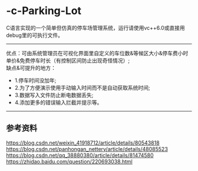 # -c-Parking-Lot
C语言实现的一个简单但仿真的停车场管理系统，运行请使用vc++6.0或直接用debug里的可执行文件。</br>
***
优点：可由系统管理员在可视化界面里自定义的车位数&等候区大小&停车费小时单价&免费停车时长（有控制区间防止出现奇怪情况）;<br>
缺点&可提升的地方：
* 1.停车时间没加年;
* 2.为了方便演示使用手动输入时间而不是自动获取系统时间;
* 3.数据写入文件防止断电数据丢失;
* 4.添加更多的错误输入拦截并提示等。
***
## 参考资料
https://blog.csdn.net/weixin_41918712/article/details/80543818</br>
https://blog.csdn.net/panhongan_nettery/article/details/48085523</br>
https://blog.csdn.net/qq_38880380/article/details/81474580</br>
https://zhidao.baidu.com/question/220693038.html</br>

